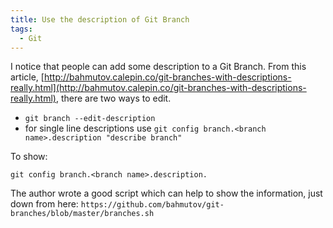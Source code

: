 ```yaml
---
title: Use the description of Git Branch
tags:
  - Git
---
```


I notice that people can add some description to a Git Branch. From this article, [http://bahmutov.calepin.co/git-branches-with-descriptions-really.html](http://bahmutov.calepin.co/git-branches-with-descriptions-really.html), there are two ways to edit.

* `git branch --edit-description`
* for single line descriptions use `git config branch.<branch name>.description "describe branch"`

To show:

    git config branch.<branch name>.description.

The author wrote a good script which can help to show the information, just down from here: `https://github.com/bahmutov/git-branches/blob/master/branches.sh` 
